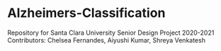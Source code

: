 # Alzheimers-Classification

Repository for Santa Clara University Senior Design Project 2020-2021
Contributors: Chelsea Fernandes, Aiyushi Kumar, Shreya Venkatesh
